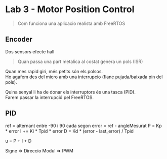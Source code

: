 # Lab 3 - Motor Position Control
> Com funciona una aplicacio realista amb FreeRTOS

## Encoder
Dos sensors efecte hall
> Quan passa una part metalica al costat genera un pols (ISR)

Quan mes rapid giri, més petits són els polsos.  
Ho agafem des del micro amb una interrupcio (flanc pujada/baixada pin del pols).

Quina senyal li ha de donar els interruptors és una tasca (PID).  
Farem passar la interrupció pel FreeRTOS.

## PID
ref = alternant entre -90 i 90 cada segon
error = ref - angleMesurat
P = Kp * error
I += Ki * Tpid * error
D = Kd * (error - last_error) / Tpid

u = P + I + D

Signe => Direccio
Modul => PWM